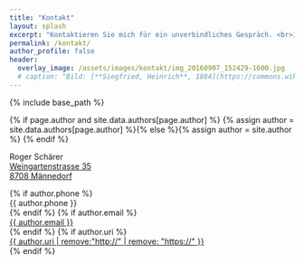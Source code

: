 ```yaml
---
title: "Kontakt"
layout: splash
excerpt: "Kontaktieren Sie mich für ein unverbindliches Gespräch. <br>Ich freue mich."
permalink: /kontakt/
author_profile: false
header:
  overlay_image: /assets/images/kontakt/img_20160907_152429-1600.jpg
  # caption: "Bild: [**Siegfried, Heinrich**, 1884](https://commons.wikimedia.org/wiki/File:Zentralbibliothek_Z%C3%BCrich_-_Vue_g%C3%A9n%C3%A9rale_de_Zurich_prise_de_la_Weid_-_000009549.jpg#)"
---
```

{% include base_path %}

{% if page.author and site.data.authors[page.author] %}
  {% assign author = site.data.authors[page.author] %}{% else %}{% assign author = site.author %}
{% endif %}

Roger Schärer <br>
<a target="_blank" href="{{ author.location-uri }}">Weingartenstrasse 35<br>
8708 Männedorf</a>



<ul style="list-style-type:none; padding-left:0;">
  {% if author.phone %}
    <li><i class="fa fa-fw fa-phone" aria-hidden="true"></i> {{ author.phone }}</li>
  {% endif %}
  {% if author.email %}
    <li><a href="mailto:{{ author.email }}"><i class="fa fa-fw fa-envelope-square" aria-hidden="true"></i> {{ author.email }}</a></li>
  {% endif %}
  {% if author.uri %}
    <li>
      <a href="{{ author.uri }}" itemprop="url">
        <i class="fas fa-fw fa-link" aria-hidden="true"></i> {{ author.uri | remove:"http://" | remove: "https://" }}
      </a>
    </li>
  {% endif %}
</ul>
